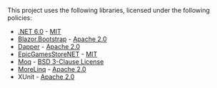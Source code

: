 This project uses the following libraries, licensed under the following policies:

 - [.NET 6.0](https://dotnet.microsoft.com/en-us/platform/free) - [MIT](https://licenses.nuget.org/MIT)
 - [Blazor.Bootstrap](https://getblazorbootstrap.com/) - [Apache 2.0](https://www.apache.org/licenses/LICENSE-2.0)
 - [Dapper](https://github.com/DapperLib/Dapper) - [Apache 2.0](https://www.apache.org/licenses/LICENSE-2.0)
 - [EpicGamesStoreNET](https://github.com/swiftyspiffy/EpicGamesStoreNET) - [MIT](https://licenses.nuget.org/MIT)
 - [Moq](https://github.com/moq/moq4) - [BSD 3-Clause License](https://raw.githubusercontent.com/moq/moq4/main/License.txt)
 - [MoreLinq](https://github.com/morelinq) - [Apache 2.0](https://www.apache.org/licenses/LICENSE-2.0)
 - XUnit - [Apache 2.0](https://www.apache.org/licenses/LICENSE-2.0)
